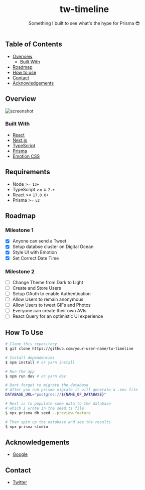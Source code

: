 <!-- Please update value in the {}  -->

<h1 align="center">tw-timeline</h1>

<div align="center">
   Something I built to see what's the hype for Prisma 😎
</div>

<br>

<!-- TABLE OF CONTENTS -->

## Table of Contents

- [Overview](#overview)
  - [Built With](#built-with)
- [Roadmap](#roadmap)
- [How to use](#how-to-use)
- [Contact](#contact)
- [Acknowledgements](#acknowledgements)

<!-- OVERVIEW -->

## Overview

![screenshot](https://user-images.githubusercontent.com/5723692/125141660-82f45b80-e0ca-11eb-8a15-38a9bca1b58a.png)

### Built With

<!-- This section should list any major frameworks that you built your project using. Here are a few examples.-->

- [React](https://reactjs.org/)
- [Next.js](https://nextjs.org/)
- [TypeScript](https://www.typescriptlang.org/)
- [Prisma](https://www.prisma.io/)
- [Emotion CSS](https://emotion.sh/docs/introduction)

## Requirements

- Node >= `13+`
- TypeScript >= `4.2.+`
- React >= `17.0.0+`
- Prisma >= `v2`

## Roadmap

### Milestone 1

- [x] Anyone can send a Tweet
- [x] Setup databse cluster on Digital Ocean
- [x] Style UI with Emotion
- [x] Set Correct Date Time

### Milestone 2

- [ ] Change Theme from Dark to Light
- [ ] Create and Store Users
- [ ] Setup OAuth to enable Authentication
- [ ] Allow Users to remain anonymous
- [ ] Allow Users to tweet GIFs and Photos
- [ ] Everyone can create their own AVIs
- [ ] React Query for an optimistic UI experience

## How To Use

<!-- Example: -->

```bash
# Clone this repository
$ git clone https://github.com/your-user-name/tw-timeline

# Install dependencies
$ npm install # or yarn install

# Run the app
$ npm run dev # or yarn dev

# Dont forget to migrate the database
# After you run prisma migrate it will generate a .env file
DATABASE_URL="postgres://${NAME_OF_DATABASE}"

# Next is to populate some data to the database
# which I wrote in the seed.ts file
$ npx prisma db seed --preview-feature

# Then spin up the database and see the results
$ npx prisma studio

```

## Acknowledgements

<!-- This section should list any articles or add-ons/plugins that helps you to complete the project. This is optional but it will help you in the future. For example: -->

- [Google](https://www.google.com/)

## Contact

- [Twitter](https://{twitter.com/saschamars})
